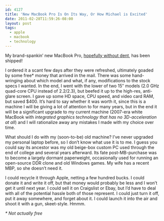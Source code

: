 ```yaml
---
id: 4127
title: 'New MacBook Pro Is On Its Way, Or How Michael is Excited'
date: 2011-02-28T11:59:26-08:00
layout: post
tags:
  - apple
  - macbook
  - technology
---
```

My brand-spankin&#8217; new MacBook Pro, [hopefully without dent](http://www.reddit.com/r/apple/comments/fucju/buying_a_new_macbook_pro_check_it_before_you/), has been shipped!

I ordered it a scant few days after they were refreshed, ultimately goaded by some free* money that arrived in the mail. There was some hand-wringing about which model and what, if any, modifications to the stock specs I wanted. In the end, I went with the lower of two 15&#8243; models (2.0 GHz quad-core CPU instead of 2.2/2.3), but beefed it up to the high-res, anti-glare screen. I gave up some HD space, CPU speed, and video card RAM, but saved $400. It&#8217;s hard to say whether it was worth it, since this is a machine I will be giving a lot of attention to for many years, but in the end it will be a significant upgrade to my current machine (2007-era white MacBook with _integrated graphics technology that has no 3D-acceleration at all_) and I will rationalize away any mistakes I made with my choice over time.

What should I do with my (soon-to-be) old machine? I&#8217;ve never upgraded my personal laptop before, so I don&#8217;t know what use it is to me. I guess you could say its ancestor was my old beige-box custom PC used through the end of college and several years afterward. Its fate post-MB-purchase was to become a largely dormant paperweight, occasionally used for running an open-source DDR clone and old Windows games. My wife has a recent MBP, so she doesn&#8217;t need it.

I could recycle it through Apple, netting a few hundred bucks. I could donate it and write it off, but that money would probably be less and I won&#8217;t get it until next year. I could sell it on Craigslist or Ebay, but I&#8217;d have to deal with all of the potential hassle both of those represent. I could just turn it off, put it away somewhere, and forget about it. I could launch it into the air and shoot it with a gun, skeet-style. Hmmm.

_* Not actually free_
